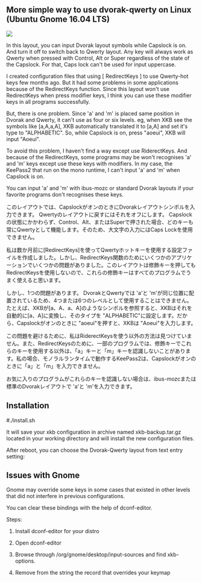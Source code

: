 More simple way to use dvorak-qwerty on Linux (Ubuntu Gnome 16.04 LTS)
------

![](https://github.com/ZeptByteS/dvorak-qwerty/blob/master/dvorak-qwerty.png)


In this layout, you can input Dvorak layout symbols while Capslock is on. And turn it off to switch back to Qwerty layout.  Any key will always work as Qwerty when pressed with Control, Alt or Super regardless of the state of the Capslock. For that, Caps lock can't be used for input uppercase.  

I created configuration files that using [ RedirectKeys ] to use Qwerty-hot keys few months ago. But it had some problems in some applications because of the RedirectKeys function. 
Since this layout won't use RedirectKeys when press modifier keys, I think you can use these modifier keys in  all programs successfully.

But, there is one problem. Since 'a' and 'm' is placed same position in Dvorak and Qwerty, it can't use as four or six levels. eg, when XKB see the symbols like [a,A,a,A], XKB automatically translated it to [a,A] and set it's type to "ALPHABETIC". So, while Capslock is on, press "aoeui", XKB will input "Aoeui". 

To avoid this problem, I haven't find a way except use RiderectKeys. And because of the RedirectKeys, some programs may be won't recognises 'a' and 'm' keys except use these keys with modifiers. In my case, the KeePass2 that run on the mono runtime, I can't input 'a' and 'm'  when Capslock is on.

You can input 'a' and 'm' with ibus-mozc or standard Dvorak layouts if your favorite programs don't recognises these keys.

このレイアウトでは、CapslockがオンのときにDvorakレイアウトシンボルを入力できます。 Qwertyのレイアウトに戻すにはそれをオフにします。 Capslockの状態にかかわらず、Control、Alt、またはSuperで押された場合、どのキーも常にQwertyとして機能します。そのため、大文字の入力にはCaps Lockを使用できません。

私は数か月前に[RedirectKeys]を使ってQwertyホットキーを使用する設定ファイルを作成しました。しかし、RedirectKeys関数のためにいくつかのアプリケーションでいくつかの問題がありました。このレイアウトは修飾キーを押してもRedirectKeysを使用しないので、これらの修飾キーはすべてのプログラムでうまく使えると思います。

しかし、1つの問題があります。 DvorakとQwertyでは 'a'と 'm'が同じ位置に配置されているため、4つまたは6つのレベルとして使用することはできません。たとえば、XKBが[a、A、a、A]のようなシンボルを参照すると、XKBはそれを自動的に[a、A]に変換し、そのタイプを "ALPHABETIC"に設定します。だから、Capslockがオンのときに "aoeui"を押すと、XKBは "Aoeui"を入力します。

この問題を避けるために、私はRiderectKeysを使う以外の方法は見つけていません。また、RedirectKeysのために、一部のプログラムでは、修飾キーでこれらのキーを使用する以外は、「a」キーと「m」キーを認識しないことがあります。私の場合、モノラルランタイムで動作するKeePass2は、Capslockがオンのときに「a」と「m」を入力できません。

お気に入りのプログラムがこれらのキーを認識しない場合は、ibus-mozcまたは標準のDvorakレイアウトで 'a'と 'm'を入力できます。

Installation
------

\#./install.sh

It will save your xkb configuration in archive named xkb-backup.tar.gz located in your working directory and will install the new configuration files.

After reboot, you can choose the Dvorak-Qwerty layout from text entry setting:




Issues with Gnome
------

Gnome may override some keys in some cases that existed in other levels that did not interfere in previous configurations.

You can clear these bindings with the help of dconf-editor.

Steps:

1. Install dconf-editor for your distro

2. Open dconf-editor

3. Browse through /org/gnome/desktop/input-sources and find xkb-options.

4. Remove from the string the record that overrides your keymap
